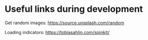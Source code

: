 # Useful links during development

Get random images:
https://source.unsplash.com/random

Loading indicators:
https://tobiasahlin.com/spinkit/
